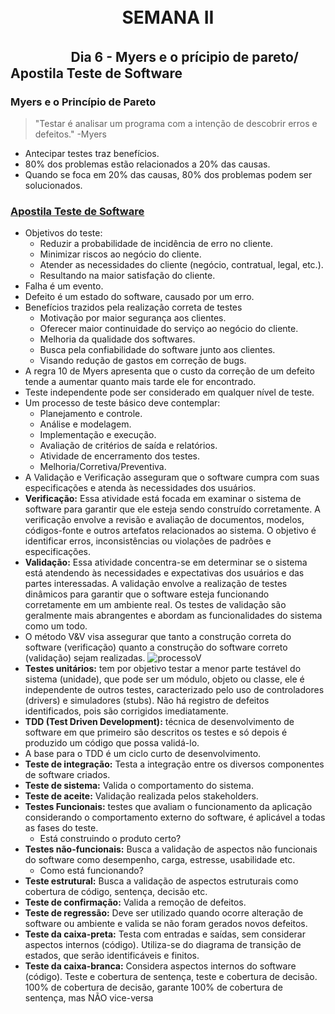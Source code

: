 ㅤㅤ
 <div align="center">

# SEMANA II
</div>

## ㅤㅤㅤㅤㅤDia 6 - Myers e o prícipio de pareto/ Apostila Teste de Software

### **Myers e o Princípio de Pareto**
> "Testar é analisar um programa com a intenção de descobrir erros e defeitos."
> -Myers
* Antecipar testes traz benefícios.
* 80% dos problemas estão relacionados a 20% das causas.
* Quando se foca em 20% das causas, 80% dos problemas podem ser solucionados.

### [**Apostila Teste de Software**](https://www.pjf.mg.gov.br/secretarias/sarh/edital/interno/selecao2015/arquivos/apostilas/modulo4_p.pdf)
* Objetivos do teste:
    * Reduzir a probabilidade de incidência de erro no cliente. 
    * Minimizar riscos ao negócio do cliente.
    * Atender as necessidades do cliente (negócio, contratual, legal, etc.).
    * Resultando na maior satisfação do cliente.
* Falha é um evento.
* Defeito é um estado do software, causado por um erro.
* Benefícios trazidos pela realização correta de testes
    * Motivação por maior segurança aos clientes.
    * Oferecer maior continuidade do serviço ao negócio do cliente.
    * Melhoria da qualidade dos softwares.
    * Busca pela confiabilidade do software junto aos clientes.
    * Visando redução de gastos em correção de bugs.
* A regra 10 de Myers apresenta que o custo da correção de um defeito tende a aumentar quanto mais tarde ele for encontrado.
* Teste independente pode ser considerado em qualquer nível de teste.
* Um processo de teste básico deve contemplar: 
    * Planejamento e controle.
    * Análise e modelagem.
    * Implementação e execução.
    * Avaliação de critérios de saída e relatórios.
    * Atividade de encerramento dos testes.
    * Melhoria/Corretiva/Preventiva.
* A Validação e Verificação asseguram que o software cumpra com suas especificações e atenda às necessidades dos usuários.
* **Verificação:** Essa atividade está focada em examinar o sistema de software para garantir que ele esteja sendo construído corretamente. A verificação envolve a revisão e avaliação de documentos, modelos, códigos-fonte e outros artefatos relacionados ao sistema. O objetivo é identificar erros, inconsistências ou violações de padrões e especificações.
* **Validação:** Essa atividade concentra-se em determinar se o sistema está atendendo às necessidades e expectativas dos usuários e das partes interessadas. A validação envolve a realização de testes dinâmicos para garantir que o software esteja funcionando corretamente em um ambiente real. Os testes de validação são geralmente mais abrangentes e abordam as funcionalidades do sistema como um todo.
* O método V&V visa assegurar que tanto a construção correta do software (verificação) quanto a construção do software correto (validação) sejam realizadas. 
![processoV](https://gitlab.com/letsquicia/compass/-/raw/main/images/processoV.JPG)
* **Testes unitários:** tem por objetivo testar a menor parte testável do sistema (unidade), que pode ser um módulo, objeto ou classe, ele é independente de outros testes, caracterizado pelo uso de controladores (drivers) e simuladores (stubs). Não há registro de defeitos identificados, pois são corrigidos imediatamente. 
* **TDD (Test Driven Development):** técnica de desenvolvimento de software em que primeiro são descritos os testes e só depois é produzido um código que possa validá-lo.
* A base para o TDD é um ciclo curto de desenvolvimento. 
* **Teste de integração:** Testa a integração entre os diversos componentes de software criados.
* **Teste de sistema:** Valida o comportamento do sistema.
* **Teste de aceite:** Validação realizada pelos stakeholders. 
* **Testes Funcionais:** testes que avaliam o funcionamento da aplicação considerando o comportamento externo do software, é aplicável a todas as fases do teste.
    * Está construindo o produto certo?
* **Testes não-funcionais:** Busca a validação de aspectos não funcionais do software como desempenho, carga, estresse, usabilidade etc.
    * Como está funcionando?
* **Teste estrutural:** Busca a validação de aspectos estruturais como cobertura de código, sentença, decisão etc.
* **Teste de confirmação:** Valida a remoção de defeitos. 
* **Teste de regressão:** Deve ser utilizado quando ocorre alteração de software ou ambiente e valida se não foram gerados novos defeitos.
* **Teste da caixa-preta:** Testa com entradas e saídas, sem considerar aspectos internos (código). Utiliza-se do diagrama de transição de estados, que serão identificáveis e finitos.
* **Teste da caixa-branca:** Considera aspectos internos do software (código). Teste e cobertura de sentença, teste e cobertura de decisão. 100% de cobertura de decisão, garante 100% de cobertura de sentença, mas NÃO vice-versa


